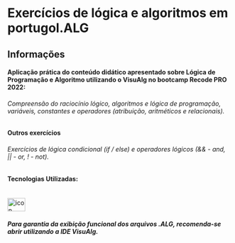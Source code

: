 
# Exercícios de lógica e algoritmos em portugol.ALG

## Informações  


#### Aplicação prática do conteúdo didático apresentado sobre Lógica de Programação e Algoritmo utilizando o VisuAlg no bootcamp Recode PRO 2022:

###### Compreensão do raciocínio lógico, algoritmos e lógica de programação, variáveis, constantes e operadores (atribuição, aritméticos e relacionais).


#### Outros exercícios

###### Exercícios de lógica condicional (if / else) e operadores lógicos (&& - and,  || - or,  ! - not).


#### Tecnologias Utilizadas:  

  
 
<div style="display: inline_block"><br>  
<img align="center" alt="icon Portugol Studio" height="30" width="40" src="http://3.bp.blogspot.com/-VwkWSodK4mA/VNAtVOGJyyI/AAAAAAAABgw/TqtSUHm0JCA/s1600/LogVisualg.png" />
</div>

##### Para garantia da exibição funcional dos arquivos .ALG, recomenda-se abrir utilizando a IDE VisuAlg.
